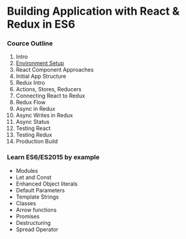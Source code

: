 # Building Application with React & Redux in ES6


### Cource Outline

1. Intro
2. [Environment Setup](https://github.com/Dedice/react-redux-es6-app/blob/master/docs/EnviromentSetup.md)
3. React Component Approaches
4. Initial App Structure
5. Redux Intro
6. Actions, Stores, Reducers
7. Connecting React to Redux
8. Redux Flow
9. Async in Redux
10. Async Writes in Redux
11. Async Status
12. Testing React
13. Testing Redux
14. Production Build


### Learn ES6/ES2015 by example

* Modules                       
* Let and Const                 
* Enhanced Object literals      
* Default Parameters            
* Template Strings              
* Classes
* Arrow functions
* Promises
* Destructuring
* Spread Operator